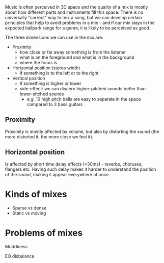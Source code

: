 Music is often perceived in 3D space and the quality of a mix is mostly about how different parts and instruments fill this space. There is no universally "correct" way to mix a song, but we can develop certain principles that help to avoid problems in a mix - and if our mix stays in the expected ballpark range for a genre, it is likely to be perceived as good.

The three dimensions we can use in the mix are:
- Proximity
	- how close or far away something is from the listener
	- what is on the foreground and what is in the background
	- where the focus is
- Horizontal position (stereo width)
	- if something is to the left or to the right
- Vertical position
	- if something is higher or lower
	- side-effect: we can discern higher-pitched sounds better than lower-pitched sounds
		- e.g. 10 high pitch bells are easy to separate in the space compared to 3 bass guitars

## Proximity

Proximity is mostly affected by volume, but also by distorting the sound (the more distorted it, the more close we feel it).

## Horizontal position

Is affected by short time delay effects (<30ms) - reverbs, choruses, flangers etc. Having such delay makes it harder to understand the position of the sound, making it appear everywhere at once.

# Kinds of mixes

- Sparse vs dense
- Static vs moving

# Problems of mixes

Muddiness

EQ disbalance

